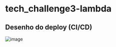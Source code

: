 # tech_challenge3-lambda

## Desenho do deploy (CI/CD)
![image](https://github.com/MkS10000/tech_challenge3-lambda/blob/feature/readme/lambda.png)
